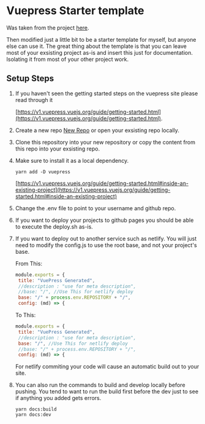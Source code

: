 
# Vuepress Starter template

Was taken from the project [here](https://fruitriin.github.io/VuePressOnGithubPageTemplate/).

Then modified just a little bit to be a starter template for myself, but anyone else can use it. The great thing about the template is that you can leave most of your exsisting project as-is and insert this just for documentation. Isolating it from most of your other project work.

## Setup Steps

1. If you haven't seen the getting started steps on the vuepress site please read through it 
   
   [https://v1.vuepress.vuejs.org/guide/getting-started.html](https://v1.vuepress.vuejs.org/guide/getting-started.html).
2. Create a new repo [New Repo](https://github.com/new) or open your exsisting repo locally.
3. Clone this repository into your new repository or copy the content from this repo into your exsisting repo.
4. Make sure to install it as a local dependency. 
   
   ```
   yarn add -D vuepress
   ```

   [https://v1.vuepress.vuejs.org/guide/getting-started.html#inside-an-existing-project](https://v1.vuepress.vuejs.org/guide/getting-started.html#inside-an-existing-project)
5. Change the .env file to point to your username and github repo.
6. If you want to deploy your projects to github pages you should be able to execute the deploy.sh as-is.
7. If you want to deploy out to another service such as netlify. You will just need to modify the config.js to use the root base, and not your project's base.
   
   From This:
   ```javascript
   module.exports = {
    title: "VuePress Generated",
    //description : "use for meta description",
    //base: "/", //Use This for netlify deploy
    base: "/" + process.env.REPOSITORY + "/",
    config: (md) => {
   ```
   To This:
   ```javascript
   module.exports = {
    title: "VuePress Generated",
    //description : "use for meta description",
    base: "/", //Use This for netlify deploy
    //base: "/" + process.env.REPOSITORY + "/",
    config: (md) => {
   ```
   For netlify commiting your code will cause an automatic build out to your site.

8. You can also run the commands to build and develop locally before pushing. You tend to want to run the build first before the dev just to see if anything you added gets errors.
   ```shell
   yarn docs:build
   yarn docs:dev
   ```
   
